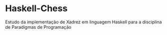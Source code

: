 # Haskell-Chess
Estudo da implementação de Xadrez em linguagem Haskell para a disciplina de Paradigmas de Programação
